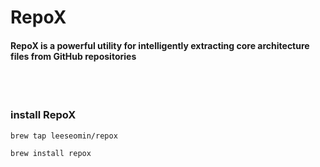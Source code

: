 # RepoX 

#### RepoX is a powerful utility for intelligently extracting core architecture files from GitHub repositories


<br>
<br>

### install  RepoX

```
brew tap leeseomin/repox

brew install repox
```


